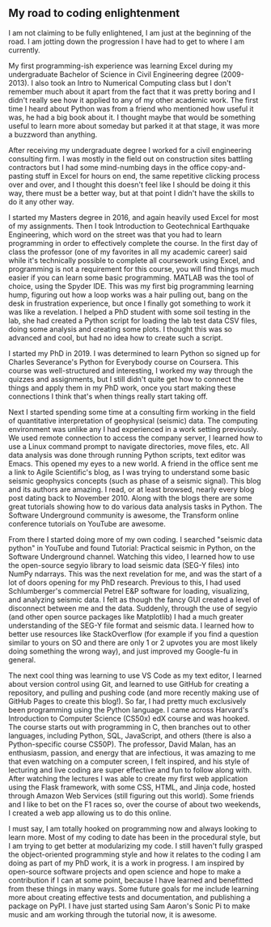 ## My road to coding enlightenment

I am not claiming to be fully enlightened, I am just at the beginning of the road. I am jotting down the progression I have had to get to where I am currently.

My first programming-ish experience was learning Excel during my undergraduate Bachelor of Science in Civil Engineering degree (2009-2013). I also took an Intro to Numerical Computing class but I don't remember much about it apart from the fact that it was pretty boring and I didn't really see how it applied to any of my other academic work. The first time I heard about Python was from a friend who mentioned how useful it was, he had a big book about it. I thought maybe that would be something useful to learn more about someday but parked it at that stage, it was more a buzzword than anything.

After receiving my undergraduate degree I worked for a civil engineering consulting firm. I was mostly in the field out on construction sites battling contractors but I had some mind-numbing days in the office copy-and-pasting stuff in Excel for hours on end, the same repetitive clicking process over and over, and I thought this doesn't feel like I should be doing it this way, there must be a better way, but at that point I didn't have the skills to do it any other way. 

I started my Masters degree in 2016, and again heavily used Excel for most of my assignments. Then I took Introduction to Geotechnical Earthquake Engineering, which word on the street was that you had to learn programming in order to effectively complete the course. In the first day of class the professor (one of my favorites in all my academic career) said while it's technically possible to complete all coursework using Excel, and programming is not a requirement for this course, you will find things much easier if you can learn some basic programming. MATLAB was the tool of choice, using the Spyder IDE. This was my first big programming learning hump, figuring out how a loop works was a hair pulling out, bang on the desk in frustration experience, but once I finally got something to work it was like a revelation. I helped a PhD student with some soil testing in the lab, she had created a Python script for loading the lab test data CSV files, doing some analysis and creating some plots. I thought this was so advanced and cool, but had no idea how to create such a script.

I started my PhD in 2019. I was determined to learn Python so signed up for Charles Severance's Python for Everybody course on Coursera. This course was well-structured and interesting, I worked my way through the quizzes and assignments, but I still didn't quite get how to connect the things and apply them in my PhD work, once you start making these connections I think that's when things really start taking off.

Next I started spending some time at a consulting firm working in the field of quantitative interpretation of geophysical (seismic) data. The computing environment was unlike any I had experienced in a work setting previously. We used remote connection to access the company server, I learned how to use a Linux command prompt to navigate directories, move files, etc. All data analysis was done through running Python scripts, text editor was Emacs. This opened my eyes to a new world. A friend in the office sent me a link to Agile Scientific's blog, as I was trying to understand some basic seismic geophysics concepts (such as phase of a seismic signal). This blog and its authors are amazing. I read, or at least browsed, nearly every blog post dating back to November 2010. Along with the blogs there are some great tutorials showing how to do various data analysis tasks in Python. The Software Underground community is awesome, the Transform online conference tutorials on YouTube are awesome.

From there I started doing more of my own coding. I searched "seismic data python" in YouTube and found Tutorial: Practical seismic in Python, on the Software Underground channel. Watching this video, I learned how to use the open-source segyio library to load seismic data (SEG-Y files) into NumPy ndarrays. This was the next revelation for me, and was the start of a lot of doors opening for my PhD research. Previous to this, I had used Schlumberger's commercial Petrel E&P software for loading, visualizing, and analyzing seismic data. I felt as though the fancy GUI created a level of disconnect between me and the data. Suddenly, through the use of segyio (and other open source packages like Matplotlib) I had a much greater understanding of the SEG-Y file format and seismic data. I learned how to better use resources like StackOverflow (for example if you find a question similar to yours on SO and there are only 1 or 2 upvotes you are most likely doing something the wrong way), and just improved my Google-fu in general.

The next cool thing was learning to use VS Code as my text editor, I learned about version control using Git, and learned to use GitHub for creating a repository, and pulling and pushing code (and more recently making use of GitHub Pages to create this blog!). So far, I had pretty much exclusively been programming using the Python language. I came across Harvard's Introduction to Computer Science (CS50x) edX course and was hooked. The course starts out with programming in C, then branches out to other languages, including Python, SQL, JavaScript, and others (there is also a  Python-specific course CS50P). The professor, David Malan, has an enthusiasm, passion, and energy that are infectious, it was amazing to me that even watching on a computer screen, I felt inspired, and his style of lecturing and live coding are super effective and fun to follow along with. After watching the lectures I was able to create my first web application using the Flask framework, with some CSS, HTML, and Jinja code, hosted through Amazon Web Services (still figuring out this world). Some friends and I like to bet on the F1 races so, over the course of about two weekends, I created a web app allowing us to do this online.

I must say, I am totally hooked on programming now and always looking to learn more. Most of my coding to date has been in the procedural style, but I am trying to get better at modularizing my code. I still haven't fully grasped the object-oriented programming style and how it relates to the coding I am doing as part of my PhD work, it is a work in progress. I am inspired by open-source software projects and open science and hope to make a contribution if I can at some point, because I have learned and benefitted from these things in many ways. Some future goals for me include learning more about creating effective tests and documentation, and publishing a package on PyPI. I have just started using Sam Aaron's Sonic Pi to make music and am working through the tutorial now, it is awesome.

<!-- CrashCourse, where the name “bug” came from 
The Code Issue
Now fully immersed, Hacker News, Sonic Pi, Dylan Beattie talks, BitWarden, NetNewsWire RSS, One Foot Tsunami, Simon Willison’s Weblog -->
